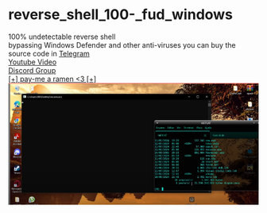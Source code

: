 # reverse_shell_100-_fud_windows <br>
100% undetectable reverse shell<br> bypassing Windows Defender and other anti-viruses
you can buy the source code in <a href="tg://resolve?domain=whoami6669">Telegram</a>
<br>
<a href="https://youtu.be/ecNpm13Ce2E">Youtube Video</a>
<br>
<a href="https://discord.gg/8XRKZGyfM7">Discord Group</a>
<br>
<a href="https://livepix.gg/whoami">[+] pay-me a ramen <3 [+]</a> <br>
<img src="imgs/print.png">

